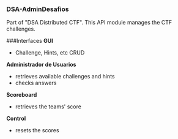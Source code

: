 ### DSA-AdminDesafios
Part of "DSA Distributed CTF". This API module manages the CTF challenges.

###Interfaces
**GUI**
- Challenge, Hints, etc CRUD

**Administrador de Usuarios**
- retrieves available challenges and hints
- checks answers

**Scoreboard**
- retrieves the teams' score

**Control**
- resets the scores

